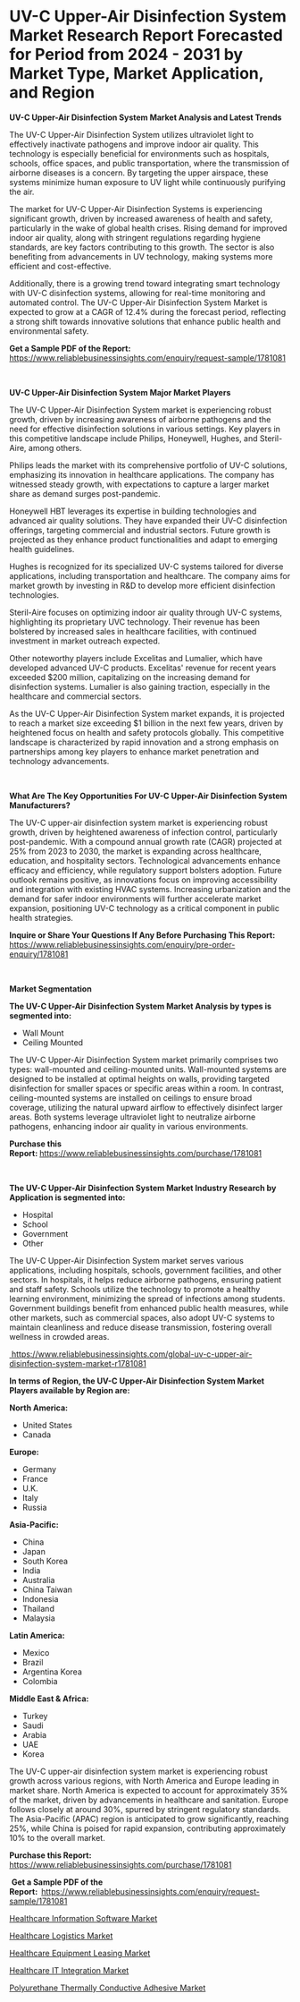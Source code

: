 <p><h1>UV-C Upper-Air Disinfection System Market Research Report Forecasted for Period from 2024 -  2031 by Market Type, Market Application, and Region</h1></p><p><strong>UV-C Upper-Air Disinfection System Market Analysis and Latest Trends</strong></p>
<p><p>The UV-C Upper-Air Disinfection System utilizes ultraviolet light to effectively inactivate pathogens and improve indoor air quality. This technology is especially beneficial for environments such as hospitals, schools, office spaces, and public transportation, where the transmission of airborne diseases is a concern. By targeting the upper airspace, these systems minimize human exposure to UV light while continuously purifying the air.</p><p>The market for UV-C Upper-Air Disinfection Systems is experiencing significant growth, driven by increased awareness of health and safety, particularly in the wake of global health crises. Rising demand for improved indoor air quality, along with stringent regulations regarding hygiene standards, are key factors contributing to this growth. The sector is also benefiting from advancements in UV technology, making systems more efficient and cost-effective.</p><p>Additionally, there is a growing trend toward integrating smart technology with UV-C disinfection systems, allowing for real-time monitoring and automated control. The UV-C Upper-Air Disinfection System Market is expected to grow at a CAGR of 12.4% during the forecast period, reflecting a strong shift towards innovative solutions that enhance public health and environmental safety.</p></p>
<p><strong>Get a Sample PDF of the Report:&nbsp;</strong> <a href="https://www.reliablebusinessinsights.com/enquiry/request-sample/1781081?utm_campaign=1119&utm_medium=2&utm_source=Github&utm_content=ia&utm_term=18122024&utm_id=uv-c-upper-air-disinfection-system">https://www.reliablebusinessinsights.com/enquiry/request-sample/1781081</a></p>
<p>&nbsp;</p>
<p><strong>UV-C Upper-Air Disinfection System Major Market Players</strong></p>
<p><p>The UV-C Upper-Air Disinfection System market is experiencing robust growth, driven by increasing awareness of airborne pathogens and the need for effective disinfection solutions in various settings. Key players in this competitive landscape include Philips, Honeywell, Hughes, and Steril-Aire, among others.</p><p>Philips leads the market with its comprehensive portfolio of UV-C solutions, emphasizing its innovation in healthcare applications. The company has witnessed steady growth, with expectations to capture a larger market share as demand surges post-pandemic.</p><p>Honeywell HBT leverages its expertise in building technologies and advanced air quality solutions. They have expanded their UV-C disinfection offerings, targeting commercial and industrial sectors. Future growth is projected as they enhance product functionalities and adapt to emerging health guidelines.</p><p>Hughes is recognized for its specialized UV-C systems tailored for diverse applications, including transportation and healthcare. The company aims for market growth by investing in R&D to develop more efficient disinfection technologies.</p><p>Steril-Aire focuses on optimizing indoor air quality through UV-C systems, highlighting its proprietary UVC technology. Their revenue has been bolstered by increased sales in healthcare facilities, with continued investment in market outreach expected.</p><p>Other noteworthy players include Excelitas and Lumalier, which have developed advanced UV-C products. Excelitas' revenue for recent years exceeded $200 million, capitalizing on the increasing demand for disinfection systems. Lumalier is also gaining traction, especially in the healthcare and commercial sectors.</p><p>As the UV-C Upper-Air Disinfection System market expands, it is projected to reach a market size exceeding $1 billion in the next few years, driven by heightened focus on health and safety protocols globally. This competitive landscape is characterized by rapid innovation and a strong emphasis on partnerships among key players to enhance market penetration and technology advancements.</p></p>
<p>&nbsp;</p>
<p><strong>What Are The Key Opportunities For UV-C Upper-Air Disinfection System Manufacturers?</strong></p>
<p><p>The UV-C upper-air disinfection system market is experiencing robust growth, driven by heightened awareness of infection control, particularly post-pandemic. With a compound annual growth rate (CAGR) projected at 25% from 2023 to 2030, the market is expanding across healthcare, education, and hospitality sectors. Technological advancements enhance efficacy and efficiency, while regulatory support bolsters adoption. Future outlook remains positive, as innovations focus on improving accessibility and integration with existing HVAC systems. Increasing urbanization and the demand for safer indoor environments will further accelerate market expansion, positioning UV-C technology as a critical component in public health strategies.</p></p>
<p><strong>Inquire or Share Your Questions If Any Before Purchasing This Report:</strong> <a href="https://www.reliablebusinessinsights.com/enquiry/pre-order-enquiry/1781081?utm_campaign=1119&utm_medium=2&utm_source=Github&utm_content=ia&utm_term=18122024&utm_id=uv-c-upper-air-disinfection-system">https://www.reliablebusinessinsights.com/enquiry/pre-order-enquiry/1781081</a></p>
<p>&nbsp;</p>
<p><strong>Market Segmentation</strong></p>
<p><strong>The UV-C Upper-Air Disinfection System Market Analysis by types is segmented into:</strong></p>
<p><ul><li>Wall Mount</li><li>Ceiling Mounted</li></ul></p>
<p><p>The UV-C Upper-Air Disinfection System market primarily comprises two types: wall-mounted and ceiling-mounted units. Wall-mounted systems are designed to be installed at optimal heights on walls, providing targeted disinfection for smaller spaces or specific areas within a room. In contrast, ceiling-mounted systems are installed on ceilings to ensure broad coverage, utilizing the natural upward airflow to effectively disinfect larger areas. Both systems leverage ultraviolet light to neutralize airborne pathogens, enhancing indoor air quality in various environments.</p></p>
<p><strong>Purchase this Report:&nbsp;</strong><a href="https://www.reliablebusinessinsights.com/purchase/1781081?utm_campaign=1119&utm_medium=2&utm_source=Github&utm_content=ia&utm_term=18122024&utm_id=uv-c-upper-air-disinfection-system">https://www.reliablebusinessinsights.com/purchase/1781081</a></p>
<p>&nbsp;</p>
<p><strong>The UV-C Upper-Air Disinfection System Market Industry Research by Application is segmented into:</strong></p>
<p><ul><li>Hospital</li><li>School</li><li>Government</li><li>Other</li></ul></p>
<p><p>The UV-C Upper-Air Disinfection System market serves various applications, including hospitals, schools, government facilities, and other sectors. In hospitals, it helps reduce airborne pathogens, ensuring patient and staff safety. Schools utilize the technology to promote a healthy learning environment, minimizing the spread of infections among students. Government buildings benefit from enhanced public health measures, while other markets, such as commercial spaces, also adopt UV-C systems to maintain cleanliness and reduce disease transmission, fostering overall wellness in crowded areas.</p></p>
<p><a href="https://www.reliablebusinessinsights.com/global-uv-c-upper-air-disinfection-system-market-r1781081?utm_campaign=1119&utm_medium=2&utm_source=Github&utm_content=ia&utm_term=18122024&utm_id=uv-c-upper-air-disinfection-system">&nbsp;https://www.reliablebusinessinsights.com/global-uv-c-upper-air-disinfection-system-market-r1781081</a></p>
<p><strong>In terms of Region, the UV-C Upper-Air Disinfection System Market Players available by Region are:</strong></p>
<p>
    <p> <strong> North America: </strong>
        <ul>
            <li>United States</li>
            <li>Canada</li>
        </ul>
        </p> 
    <p> <strong> Europe: </strong>
        <ul>
            <li>Germany</li>
            <li>France</li>
            <li>U.K.</li>
            <li>Italy</li>
            <li>Russia</li>
        </ul>
        </p> 
    <p> <strong> Asia-Pacific: </strong>
        <ul>
            <li>China</li>
            <li>Japan</li>
            <li>South Korea</li>
            <li>India</li>
            <li>Australia</li>
            <li>China Taiwan</li>
            <li>Indonesia</li>
            <li>Thailand</li>
            <li>Malaysia</li>
        </ul>
        </p> 
    <p> <strong> Latin America: </strong>
        <ul>
            <li>Mexico</li>
            <li>Brazil</li>
            <li>Argentina Korea</li>
            <li>Colombia</li>
        </ul>
        </p> 
    <p> <strong> Middle East & Africa: </strong>
        <ul>
            <li>Turkey</li>
            <li>Saudi</li>
            <li>Arabia</li>
            <li>UAE</li>
            <li>Korea</li>
        </ul>
    </p>
    </p>
<p><p>The UV-C upper-air disinfection system market is experiencing robust growth across various regions, with North America and Europe leading in market share. North America is expected to account for approximately 35% of the market, driven by advancements in healthcare and sanitation. Europe follows closely at around 30%, spurred by stringent regulatory standards. The Asia-Pacific (APAC) region is anticipated to grow significantly, reaching 25%, while China is poised for rapid expansion, contributing approximately 10% to the overall market.</p></p>
<p><strong>Purchase this Report: </strong><a href="https://www.reliablebusinessinsights.com/purchase/1781081?utm_campaign=1119&utm_medium=2&utm_source=Github&utm_content=ia&utm_term=18122024&utm_id=uv-c-upper-air-disinfection-system">https://www.reliablebusinessinsights.com/purchase/1781081</a></p>
<p>&nbsp;<strong>Get a Sample PDF of the Report:&nbsp;&nbsp;</strong><a href="https://www.reliablebusinessinsights.com/enquiry/request-sample/1781081?utm_campaign=1119&utm_medium=2&utm_source=Github&utm_content=ia&utm_term=18122024&utm_id=uv-c-upper-air-disinfection-system">https://www.reliablebusinessinsights.com/enquiry/request-sample/1781081</a></p>
<p><strong></strong></p>
<p><p><a href="https://www.linkedin.com/pulse/healthcare-information-software-market-report-2024-2031-cagr-analysis-n5jnf?utm_campaign=1119&utm_medium=2&utm_source=Github&utm_content=ia&utm_term=18122024&utm_id=uv-c-upper-air-disinfection-system">Healthcare Information Software Market</a></p><p><a href="https://www.linkedin.com/pulse/healthcare-logistics-market-size-growth-analysis-2024-2031-cixof?utm_campaign=1119&utm_medium=2&utm_source=Github&utm_content=ia&utm_term=18122024&utm_id=uv-c-upper-air-disinfection-system">Healthcare Logistics Market</a></p><p><a href="https://www.linkedin.com/pulse/healthcare-equipment-leasing-market-outlook-2024-2031-projected-u0eaf?utm_campaign=1119&utm_medium=2&utm_source=Github&utm_content=ia&utm_term=18122024&utm_id=uv-c-upper-air-disinfection-system">Healthcare Equipment Leasing Market</a></p><p><a href="https://www.linkedin.com/pulse/healthcare-integration-market-trends-focusing-insight-forecast-uakrf?utm_campaign=1119&utm_medium=2&utm_source=Github&utm_content=ia&utm_term=18122024&utm_id=uv-c-upper-air-disinfection-system">Healthcare IT Integration Market</a></p><p><a href="https://github.com/gerdabatiskzv9/Market-Research-Report-List-1/blob/main/polyurethane-thermally-conductive-adhesive-market.md?utm_campaign=1119&utm_medium=2&utm_source=Github&utm_content=ia&utm_term=18122024&utm_id=uv-c-upper-air-disinfection-system">Polyurethane Thermally Conductive Adhesive Market</a></p></p>